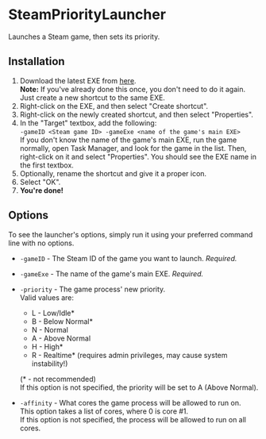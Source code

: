 # SteamPriorityLauncher
Launches a Steam game, then sets its priority.

## Installation
1. Download the latest EXE from [here](https://github.com/Leo40Git/SteamPriorityLauncher/releases/latest).  
**Note:** If you've already done this once, you don't need to do it again. Just create a new shortcut to the same EXE.
2. Right-click on the EXE, and then select "Create shortcut".
3. Right-click on the newly created shortcut, and then select "Properties".
4. In the "Target" textbox, add the following:  
`-gameID <Steam game ID> -gameExe <name of the game's main EXE>`  
If you don't know the name of the game's main EXE, run the game normally, open Task Manager, and look for the game in the list. Then, right-click on it and select "Properties". You should see the EXE name in the first textbox.
5. Optionally, rename the shortcut and give it a proper icon.
6. Select "OK".
7. **You're done!**

## Options
To see the launcher's options, simply run it using your preferred command line with no options.

- `-gameID` - The Steam ID of the game you want to launch. *Required.*
- `-gameExe` - The name of the game's main EXE. *Required.*
- `-priority` - The game process' new priority.  
Valid values are:
  - L - Low/Idle*
  - B - Below Normal*
  - N - Normal
  - A - Above Normal
  - H - High*
  - R - Realtime* (requires admin privileges, may cause system instability!)

  (* - not recommended)  
If this option is not specified, the priority will be set to A (Above Normal).
- `-affinity` - What cores the game process will be allowed to run on.  
This option takes a list of cores, where 0 is core #1.  
If this option is not specified, the process will be allowed to run on all cores.
